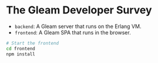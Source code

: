 # The Gleam Developer Survey

- `backend`: A Gleam server that runs on the Erlang VM.
- `frontend`: A Gleam SPA that runs in the browser.

```sh
# Start the frontend
cd frontend
npm install
```
